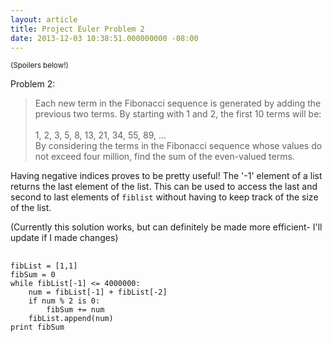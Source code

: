 ```yaml
---
layout: article
title: Project Euler Problem 2
date: 2013-12-03 10:38:51.000000000 -08:00
---
```

<small>(Spoilers below!)</small>


Problem 2:
> Each new term in the Fibonacci sequence is generated by adding the previous two terms. By starting with 1 and 2, the first 10 terms will be: <br> <br>
1, 2, 3, 5, 8, 13, 21, 34, 55, 89, ...
<br> By considering the terms in the Fibonacci sequence whose values do not exceed four million, find the sum of the even-valued terms.


Having negative indices proves to be pretty useful! The '-1' element of  a list returns the last element of the list. This can be used to access the last and second to last elements of <code>fiblist</code> without having to keep track of the size of the list. 


(Currently this solution works, but can definitely be made more efficient- I'll update if I made changes)


<pre> <code>
fibList = [1,1]
fibSum = 0
while fibList[-1] <= 4000000:
	num = fibList[-1] + fibList[-2]
	if num % 2 is 0:
		fibSum += num
	fibList.append(num)
print fibSum
</code> </pre>

